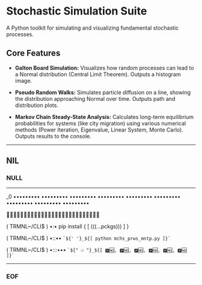 # Stochastic Simulation Suite

A Python toolkit for simulating and visualizing fundamental stochastic processes.

## Core Features

* **Galton Board Simulation:** Visualizes how random processes can lead to a Normal distribution (Central Limit Theorem). Outputs a histogram image.

* **Pseudo Random Walks:** Simulates particle diffusion on a line, showing the distribution approaching Normal over time. Outputs path and distribution plots.

* **Markov Chain Steady-State Analysis:** Calculates long-term equilibrium probabilities for systems (like city migration) using various numerical methods (Power Iteration, Eigenvalue, Linear System, Monte Carlo). Outputs results to the console.

---------------------------------------------------------------------

## NIL

### NULL

---------------------------------------------------------------------

_0 ••••••••• ••••••••• ••••••••• ••••••••• ••••••••• ••••••••• ••••••••• ••••••••• •••••••••

🍎🍎🍎🥝🥝🥝💙💙💙🍎🍎🍎🥝🥝🥝💙💙💙🍎🍎🍎🥝🥝🥝💙💙💙

( TRMNL~/CLI$ ) •:• pip install { [ (((...pckgs))) ] }

( TRMNL~/CLI$ ) •::•• `` `${' '}_${[ python mchs_prws_mntp.py ]}` ``

( TRMNL~/CLI$ ) •:::••• `` `${" ⚆ "}_${[ 🅿️🆖, 🅿️🆖, 🅿️🆖, 🅿️🆖, 🅿️🆖, 🅿️🆖 ]}` ``

---------------------------------------------------------------------

### EOF
